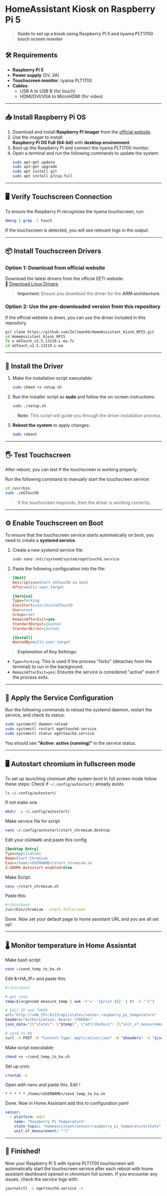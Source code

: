 # **HomeAssistant Kiosk on Raspberry Pi 5**  
> **Guide to set up a kiosk using Raspberry Pi 5 and iiyama PLT1700 touch screen monitor**

## **🛠️ Requirements**
- **Raspberry Pi 5**  
- **Power supply** (5V, 3A)  
- **Touchscreen monitor**: iiyama PLT1700  
- **Cables**:  
  - USB A to USB B (for touch)  
  - HDMI/DVI/VGA to MicroHDMI (for video)  

---

## **📥 Install Raspberry Pi OS**
1. Download and install **Raspberry Pi Imager** from the [official website](https://www.raspberrypi.com/software/).  
2. Use the imager to install:  
   **Raspberry Pi OS Full (64-bit)** with **desktop environment**.  
3. Boot up the Raspberry Pi and connect the iiyama PLT1700 monitor.  
4. Open a terminal and run the following commands to update the system:  
   ```bash
   sudo apt-get update
   sudo apt-get upgrade
   sudo apt install git
   sudo apt install p7zip-full
   ```

---

## **🖥️ Verify Touchscreen Connection**
To ensure the Raspberry Pi recognizes the iiyama touchscreen, run:  
```bash
dmesg | grep -i touch
```
If the touchscreen is detected, you will see relevant logs in the output.  

---

## **📦 Install Touchscreen Drivers**
### **Option 1: Download from official website**  
Download the latest drivers from the official EETI website:  
🔗 [Download Linux Drivers](https://www.eeti.com/drivers_Linux.html)  

> **Important:** Ensure you download the driver for the **ARM architecture**.  

### **Option 2: Use the pre-downloaded version from this repository**  
If the official website is down, you can use the driver included in this repository.  

```bash
git clone https://github.com/Zollman94/HomeAssistant_Kiosk_RPI5.git
cd HomeAssistant_Kiosk_RPI5
7z x eGTouch_v2.5.13219.L-ma.7z
cd eGTouch_v2.5.13219.L-ma
```

---

## **🚀 Install the Driver**
1. Make the installation script executable:  
   ```bash
   sudo chmod +x setup.sh
   ```
2. Run the installer script as **sudo** and follow the on-screen instructions:  
   ```bash
   sudo ./setup.sh
   ```

> **Note:** This script will guide you through the driver installation process.  

3. **Reboot the system** to apply changes:  
   ```bash
   sudo reboot
   ```

---

## **🖐️ Test Touchscreen**
After reboot, you can test if the touchscreen is working properly.  

Run the following command to manually start the touchscreen service:  
```bash
cd /usr/bin
sudo ./eGTouchD
```

> If the touchscreen responds, then the driver is working correctly.  

---

## **⚙️ Enable Touchscreen on Boot**
To ensure that the touchscreen service starts automatically on boot, you need to create a **systemd service**.  

1. Create a new systemd service file:  
   ```bash
   sudo nano /etc/systemd/system/egettouchd.service
   ```

2. Paste the following configuration into the file:  
   ```ini
   [Unit]
   Description=Start eGTouchD on boot
   After=multi-user.target

   [Service]
   Type=forking
   ExecStart=/usr/bin/eGTouchD
   User=root
   Group=root
   RemainAfterExit=yes
   StandardOutput=journal
   StandardError=journal

   [Install]
   WantedBy=multi-user.target
   ```

> **Explanation of Key Settings:**  
- `Type=forking`: This is used if the process "forks" (detaches from the terminal) to run in the background.  
- `RemainAfterExit=yes`: Ensures the service is considered "active" even if the process exits.  

---

## **🔄 Apply the Service Configuration**
Run the following commands to reload the systemd daemon, restart the service, and check its status:  
```bash
sudo systemctl daemon-reload
sudo systemctl restart egettouchd.service
sudo systemctl status egettouchd.service
```

You should see **"Active: active (running)"** in the service status.  

---

## **🖥️ Autostart chromium in fullscreen mode**
To set up launching chomium after system boot in full screen mode follow these steps:
Check if `~/.config/autostart/` already exists
```bash
ls ~/.config/autostart/
```
If not make one
```bash
mkdir -p ~/.config/autostart/
```
Make service file for script
```bash
nano ~/.config/autostart/start_chromium.desktop
```
Edit your `USERNAME` and paste this config
```ini
[Desktop Entry]
Type=Application
Name=Start Chromium
Exec=/home/<USERNAME>/start_chromium.sh
X-GNOME-Autostart-enabled=true
```
Make Script:
```bash
nano ~/start_chromium.sh
```
Paste this:
```bash
#!/bin/bash
/usr/bin/chromium --start-fullscreen
```
Done. Now set your default page to home assistant URL and you are all set up!

---

## **🌡️ Monitor temperature in Home Assisntat**
Make bash script
```bash
nano ~/send_temp_to_ha.sh
```
Edit <TOKEN>&<HA_IP> and paste this:
```bash
#!/bin/bash

# get temp
temp=$(vcgencmd measure_temp | awk -F'=' '{print $2}' | tr -d "'C")

# Edit IP and TOKEN
url="http://<HA_IP>:8123/api/states/sensor.raspberry_pi_temperature"
headers="Authorization: Bearer <TOKEN>"
json_data="{\"state\": \"$temp\", \"attributes\": {\"unit_of_measurement\": \"°C\", \"friendly_name\": \"Raspberry Pi Temperature\"}}"

# send to HA
curl -X POST -H "Content-Type: application/json" -H "$headers" -d "$json_data" $url
```
Make script executable:
```bash
chmod +x ~/send_temp_to_ha.sh
```
Set up cron:
```bash
crontab -e
```
Open with nano and paste this. Edit <USERNAME>!
```
* * * * * /home/<USERNAME>/send_temp_to_ha.sh
```
Done. Now in Home Assistant add this to configuration.yaml
```yaml
sensor:
  - platform: mqtt
    name: "Raspberry Pi Temperature"
    state_topic: "homeassistant/sensor/raspberry_pi_temperature/state"
    unit_of_measurement: "°C"
```

---

## **🎉 Finished!**
Now your Raspberry Pi 5 with iiyama PLT1700 touchscreen will automatically start the touchscreen service after each reboot with home assistant dashboard opened in chromium full screen.
If you encounter any issues, check the service logs with:  
```bash
journalctl -u egettouchd.service -e
```
